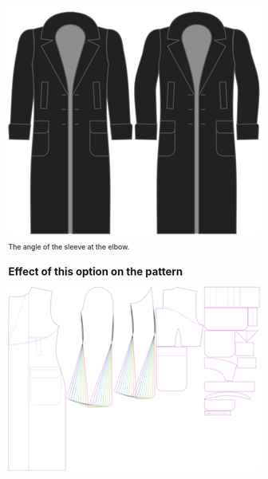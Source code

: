 ![Courbe de manche](./sleevebend.svg)

The angle of the sleeve at the elbow.


## Effect of this option on the pattern
![This image shows the effect of this option by superimposing several variants that have a different value for this option](carlton_sleevebend_sample.svg "Effect of this option on the pattern")